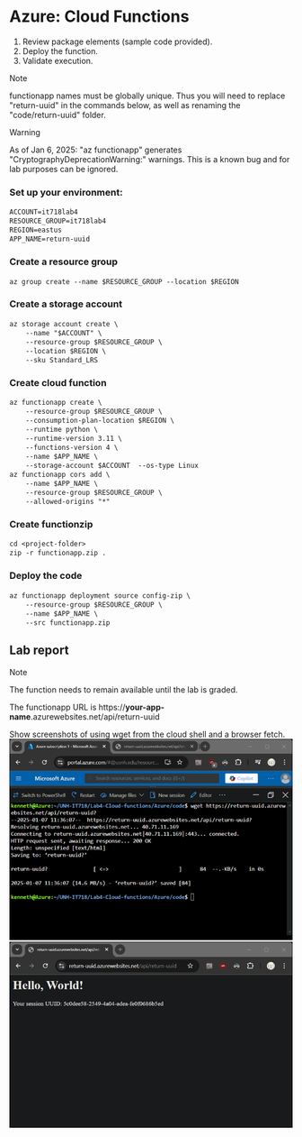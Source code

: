 # Azure: Cloud Functions												
1.	Review package elements (sample code provided).
2.	Deploy the function.
3.	Validate execution.

> [!NOTE]
> functionapp names must be globally unique.  Thus you will need to replace "return-uuid" in the commands below, as well as renaming the "code/return-uuid" folder.  

> [!WARNING]
> As of Jan 6, 2025: "az functionapp" generates "CryptographyDeprecationWarning:" warnings.  This is a known bug and for lab purposes can be ignored.

### Set up your environment:
```
ACCOUNT=it718lab4
RESOURCE_GROUP=it718lab4
REGION=eastus
APP_NAME=return-uuid
```
### Create a resource group
```
az group create --name $RESOURCE_GROUP --location $REGION
```
### Create a storage account
```
az storage account create \
    --name "$ACCOUNT" \
    --resource-group $RESOURCE_GROUP \
    --location $REGION \
    --sku Standard_LRS
```
### Create cloud function
```
az functionapp create \
    --resource-group $RESOURCE_GROUP \
    --consumption-plan-location $REGION \
    --runtime python \
    --runtime-version 3.11 \
    --functions-version 4 \
    --name $APP_NAME \
    --storage-account $ACCOUNT  --os-type Linux
az functionapp cors add \
    --name $APP_NAME \
    --resource-group $RESOURCE_GROUP \
    --allowed-origins "*"
```
### Create functionzip
```
cd <project-folder>
zip -r functionapp.zip .
```
### Deploy the code
```
az functionapp deployment source config-zip \
    --resource-group $RESOURCE_GROUP \
    --name $APP_NAME \
    --src functionapp.zip
```
## Lab report

> [!NOTE]
> The function needs to remain available until the lab is graded.

The functionapp URL is https://**your-app-name**.azurewebsites.net/api/return-uuid

Show screenshots of using wget from the cloud shell and a browser fetch.  
![cloudshell](Lab4-Azure-cli.png)
![browser](Lab4-Azure-browser.png)

